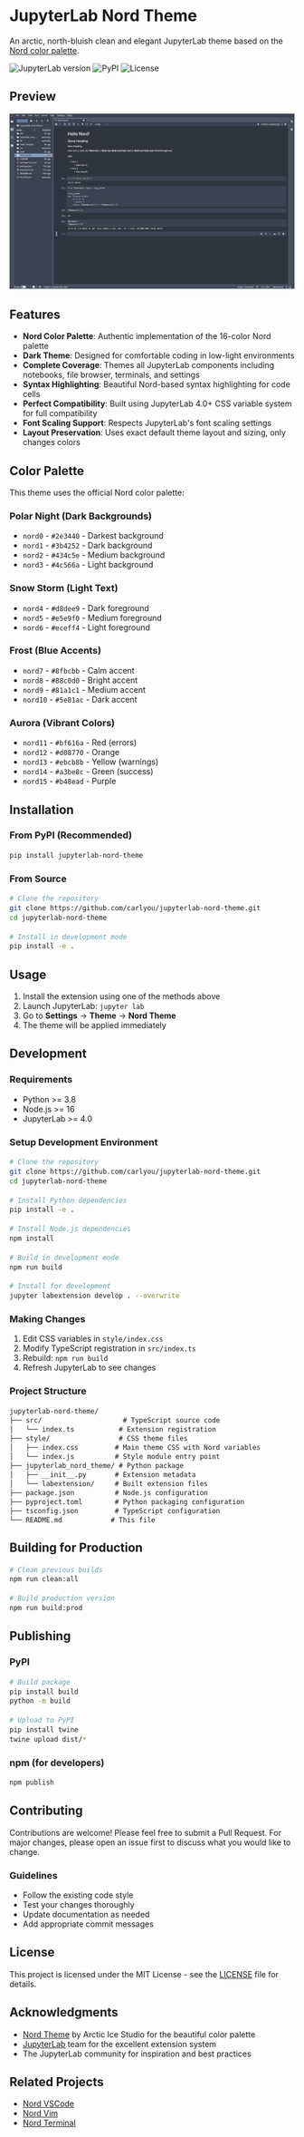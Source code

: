 # JupyterLab Nord Theme

An arctic, north-bluish clean and elegant JupyterLab theme based on the [Nord color palette](https://www.nordtheme.com/).

![JupyterLab version](https://img.shields.io/badge/JupyterLab-4.0+-blue.svg)
![PyPI](https://img.shields.io/pypi/v/jupyterlab-nord-theme)
![License](https://img.shields.io/badge/License-MIT-green.svg)

## Preview

![JupyterLab Nord Theme Screenshot](screenshot.png)

## Features

- **Nord Color Palette**: Authentic implementation of the 16-color Nord palette
- **Dark Theme**: Designed for comfortable coding in low-light environments  
- **Complete Coverage**: Themes all JupyterLab components including notebooks, file browser, terminals, and settings
- **Syntax Highlighting**: Beautiful Nord-based syntax highlighting for code cells
- **Perfect Compatibility**: Built using JupyterLab 4.0+ CSS variable system for full compatibility
- **Font Scaling Support**: Respects JupyterLab's font scaling settings
- **Layout Preservation**: Uses exact default theme layout and sizing, only changes colors

## Color Palette

This theme uses the official Nord color palette:

### Polar Night (Dark Backgrounds)
- `nord0` - `#2e3440` - Darkest background
- `nord1` - `#3b4252` - Dark background  
- `nord2` - `#434c5e` - Medium background
- `nord3` - `#4c566a` - Light background

### Snow Storm (Light Text)
- `nord4` - `#d8dee9` - Dark foreground
- `nord5` - `#e5e9f0` - Medium foreground
- `nord6` - `#eceff4` - Light foreground

### Frost (Blue Accents)
- `nord7` - `#8fbcbb` - Calm accent
- `nord8` - `#88c0d0` - Bright accent
- `nord9` - `#81a1c1` - Medium accent
- `nord10` - `#5e81ac` - Dark accent

### Aurora (Vibrant Colors)
- `nord11` - `#bf616a` - Red (errors)
- `nord12` - `#d08770` - Orange
- `nord13` - `#ebcb8b` - Yellow (warnings)
- `nord14` - `#a3be8c` - Green (success)
- `nord15` - `#b48ead` - Purple

## Installation

### From PyPI (Recommended)

```bash
pip install jupyterlab-nord-theme
```

### From Source

```bash
# Clone the repository
git clone https://github.com/carlyou/jupyterlab-nord-theme.git
cd jupyterlab-nord-theme

# Install in development mode
pip install -e .
```

## Usage

1. Install the extension using one of the methods above
2. Launch JupyterLab: `jupyter lab`
3. Go to **Settings** → **Theme** → **Nord Theme**
4. The theme will be applied immediately

## Development

### Requirements

- Python >= 3.8
- Node.js >= 16
- JupyterLab >= 4.0

### Setup Development Environment

```bash
# Clone the repository
git clone https://github.com/carlyou/jupyterlab-nord-theme.git
cd jupyterlab-nord-theme

# Install Python dependencies
pip install -e .

# Install Node.js dependencies
npm install

# Build in development mode
npm run build

# Install for development
jupyter labextension develop . --overwrite
```

### Making Changes

1. Edit CSS variables in `style/index.css`
2. Modify TypeScript registration in `src/index.ts` 
3. Rebuild: `npm run build`
4. Refresh JupyterLab to see changes

### Project Structure

```
jupyterlab-nord-theme/
├── src/                    # TypeScript source code
│   └── index.ts           # Extension registration
├── style/                 # CSS theme files
│   ├── index.css         # Main theme CSS with Nord variables
│   └── index.js          # Style module entry point
├── jupyterlab_nord_theme/ # Python package
│   ├── __init__.py       # Extension metadata
│   └── labextension/     # Built extension files
├── package.json          # Node.js configuration
├── pyproject.toml        # Python packaging configuration
├── tsconfig.json         # TypeScript configuration
└── README.md            # This file
```

## Building for Production

```bash
# Clean previous builds
npm run clean:all

# Build production version
npm run build:prod
```

## Publishing

### PyPI

```bash
# Build package
pip install build
python -m build

# Upload to PyPI
pip install twine
twine upload dist/*
```

### npm (for developers)

```bash
npm publish
```

## Contributing

Contributions are welcome! Please feel free to submit a Pull Request. For major changes, please open an issue first to discuss what you would like to change.

### Guidelines

- Follow the existing code style
- Test your changes thoroughly
- Update documentation as needed
- Add appropriate commit messages

## License

This project is licensed under the MIT License - see the [LICENSE](LICENSE) file for details.

## Acknowledgments

- [Nord Theme](https://www.nordtheme.com/) by Arctic Ice Studio for the beautiful color palette
- [JupyterLab](https://github.com/jupyterlab/jupyterlab) team for the excellent extension system
- The JupyterLab community for inspiration and best practices

## Related Projects

- [Nord VSCode](https://github.com/arcticicestudio/nord-visual-studio-code)
- [Nord Vim](https://github.com/arcticicestudio/nord-vim)
- [Nord Terminal](https://github.com/arcticicestudio/nord-terminal-app)